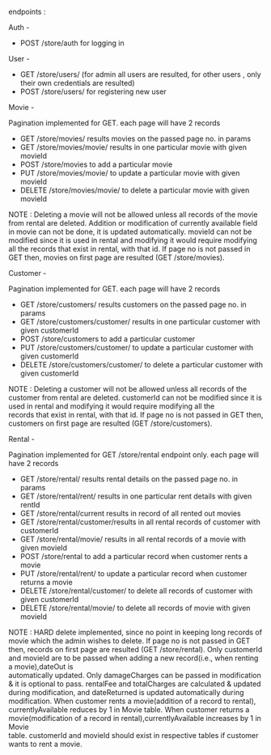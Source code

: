 endpoints : 

Auth - 
- POST /store/auth  for logging in



User -
- GET /store/users/  (for admin all users are resulted, for other users , only their own credentials are resulted)
- POST /store/users/ for registering new user




Movie - 

Pagination implemented for GET. each page will have 2 records
- GET /store/movies/<page No.> results movies on the passed page no. in params
- GET /store/movies/movie/<movieId> results in one particular movie with given movieId
- POST /store/movies to add a particular movie
- PUT /store/movies/movie/<movieId> to update a particular movie with given movieId
- DELETE /store/movies/movie/<movieId> to delete a particular movie with given movieId

NOTE : Deleting a movie will not be allowed unless all records of the movie from rental are deleted.
       Addition or modification of currently available field in movie can not be done, it is updated automatically.
       movieId can not be modified since it is used in rental and modifying it would require modifying all the 
          records that exist in rental, with that id. 
       If page no is not passed in GET then,  movies on first page are resulted (GET /store/movies).
       





Customer - 

Pagination implemented for GET. each page will have 2 records
- GET /store/customers/<page No.> results customers on the passed page no. in params
- GET /store/customers/customer/<customerId> results in one particular customer with given customerId
- POST /store/customers to add a particular customer
- PUT /store/customers/customer/<customerId> to update a particular customer with given customerId
- DELETE /store/customers/customer/<customerId> to delete a particular customer with given customerId

NOTE : Deleting a customer will not be allowed unless all records of the customer from rental are deleted.
       customerId can not be modified since it is used in rental and modifying it would require modifying all the   
           records that exist in rental, with that id.
       If page no is not passed in GET then,  customers on first page are resulted (GET /store/customers).
         
       





Rental - 

Pagination implemented for GET /store/rental endpoint only. each page will have 2 records
- GET /store/rental/<page> results rental details on the passed page no. in params
- GET /store/rental/rent/<rentId> results in one particular rent details with given rentId
- GET /store/rental/current results in record of all rented out movies
- GET /store/rental/customer/<customerId>results in all rental records of customer with customerId
- GET /store/rental/movie/<movieId> results in all rental records of a movie with given movieId
- POST /store/rental to add a particular record when customer rents a movie
- PUT /store/rental/rent/<customerId> to update a particular record when customer returns a movie
- DELETE /store/rental/customer/<customerId> to delete all records of customer with given customerId
- DELETE /store/rental/movie/<movieId> to delete all records of movie with given movieId



NOTE : HARD delete implemented, since no point in keeping long records of movie which the admin wishes to delete.
       If page no is not passed in GET then,  records on first page are resulted (GET /store/rental).
       Only customerId and movieId are to be passed when adding a new record(i.e., when renting a movie),dateOut is   
           automatically updated.
       Only damageCharges can be passed in modification & it is optional to pass.
       rentalFee and totalCharges are calculated & updated during modification, and dateReturned is updated 
           automatically during modification.
       When customer rents a movie(addition of a record to rental), currentlyAvailable reduces by 1 in Movie table.
       When customer returns a movie(modification of a record in rental),currentlyAvailable increases by 1 in Movie   
           table.
       customerId and movieId should exist in respective tables if customer wants to rent a movie.
       